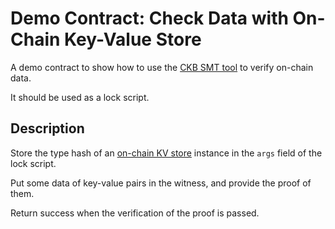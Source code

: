 # Demo Contract: Check Data with On-Chain Key-Value Store

A demo contract to show how to use the [CKB SMT tool] to verify on-chain data.

It should be used as a lock script.

## Description

Store the type hash of an [on-chain KV store] instance in the `args` field of
the lock script.

Put some data of key-value pairs in the witness, and provide the proof of
them.

Return success when the verification of the proof is passed.

[CKB SMT tool]: ../../crates/ckb-smt-tool
[on-chain KV store]: ../demo-onchain-kvstore
